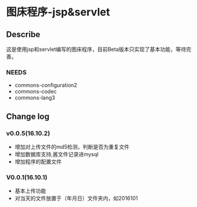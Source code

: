 # 图床程序-jsp&servlet

## Describe

这是使用jsp和servlet编写的图床程序，目前Beta版本只实现了基本功能，等待完善。

### NEEDS

- commons-configuration2
- commons-codec
- commons-lang3

## Change log

### v0.0.5(16.10.2)

- 增加对上传文件的md5检测，判断是否为重复文件
- 增加数据库支持,酱文件记录进mysql
- 增加程序的配置文件

### V0.0.1(16.10.1)

- 基本上传功能
- 对当天的文件放置于（年月日）文件夹内，如2016101